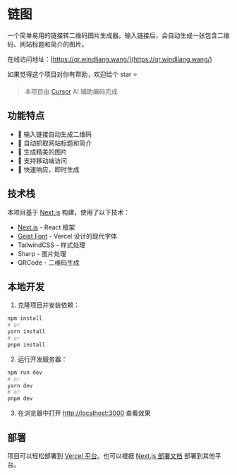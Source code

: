# 链图

一个简单易用的链接转二维码图片生成器。输入链接后，会自动生成一张包含二维码、网站标题和简介的图片。

在线访问地址：[https://qr.windliang.wang/](https://qr.windliang.wang/)

如果觉得这个项目对你有帮助，欢迎给个 star ⭐️

> 本项目由 [Cursor](https://cursor.sh/) AI 辅助编码完成

## 功能特点

- 🔗 输入链接自动生成二维码
- 📝 自动抓取网站标题和简介
- 🎨 生成精美的图片
- 📱 支持移动端访问
- 🚀 快速响应，即时生成

## 技术栈

本项目基于 [Next.js](https://nextjs.org) 构建，使用了以下技术：

- [Next.js](https://nextjs.org) - React 框架
- [Geist Font](https://vercel.com/font) - Vercel 设计的现代字体
- TailwindCSS - 样式处理
- Sharp - 图片处理
- QRCode - 二维码生成

## 本地开发

1. 克隆项目并安装依赖：

```bash
npm install
# or
yarn install
# or
pnpm install
```

2. 运行开发服务器：

```bash
npm run dev
# or
yarn dev
# or
pnpm dev
```

3. 在浏览器中打开 [http://localhost:3000](http://localhost:3000) 查看效果

## 部署

项目可以轻松部署到 [Vercel 平台](https://vercel.com)。也可以根据 [Next.js 部署文档](https://nextjs.org/docs/app/building-your-application/deploying) 部署到其他平台。
